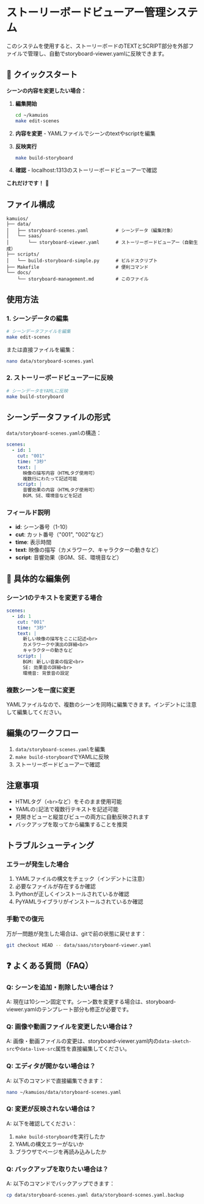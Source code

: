 # ストーリーボードビューアー管理システム

このシステムを使用すると、ストーリーボードのTEXTとSCRIPT部分を外部ファイルで管理し、自動でstoryboard-viewer.yamlに反映できます。

## 🚀 クイックスタート

**シーンの内容を変更したい場合：**

1. **編集開始**
   ```bash
   cd ~/kamuios
   make edit-scenes
   ```

2. **内容を変更** - YAMLファイルでシーンのtextやscriptを編集

3. **反映実行**
   ```bash
   make build-storyboard
   ```

4. **確認** - localhost:1313のストーリーボードビューアーで確認

**これだけです！** 🎉

## ファイル構成

```
kamuios/
├── data/
│   ├── storyboard-scenes.yaml          # シーンデータ（編集対象）
│   └── saas/
│       └── storyboard-viewer.yaml      # ストーリーボードビューアー（自動生成）
├── scripts/
│   └── build-storyboard-simple.py      # ビルドスクリプト
├── Makefile                            # 便利コマンド
└── docs/
    └── storyboard-management.md        # このファイル
```

## 使用方法

### 1. シーンデータの編集

```bash
# シーンデータファイルを編集
make edit-scenes
```

または直接ファイルを編集：
```bash
nano data/storyboard-scenes.yaml
```

### 2. ストーリーボードビューアーに反映

```bash
# シーンデータをYAMLに反映
make build-storyboard
```

## シーンデータファイルの形式

`data/storyboard-scenes.yaml`の構造：

```yaml
scenes:
  - id: 1
    cut: "001"
    time: "3秒"
    text: |
      映像の描写内容（HTMLタグ使用可）
      複数行にわたって記述可能
    script: |
      音響効果の内容（HTMLタグ使用可）
      BGM、SE、環境音などを記述
```

### フィールド説明

- **id**: シーン番号（1-10）
- **cut**: カット番号（"001", "002"など）
- **time**: 表示時間
- **text**: 映像の描写（カメラワーク、キャラクターの動きなど）
- **script**: 音響効果（BGM、SE、環境音など）

## 📝 具体的な編集例

### シーン1のテキストを変更する場合

```yaml
scenes:
  - id: 1
    cut: "001"
    time: "3秒"
    text: |
      新しい映像の描写をここに記述<br>
      カメラワークや演出の詳細<br>
      キャラクターの動きなど
    script: |
      BGM: 新しい音楽の指定<br>
      SE: 効果音の詳細<br>
      環境音: 背景音の設定
```

### 複数シーンを一度に変更

YAMLファイルなので、複数のシーンを同時に編集できます。インデントに注意して編集してください。

## 編集のワークフロー

1. `data/storyboard-scenes.yaml`を編集
2. `make build-storyboard`でYAMLに反映
3. ストーリーボードビューアーで確認

## 注意事項

- HTMLタグ（`<br>`など）をそのまま使用可能
- YAMLの`|`記法で複数行テキストを記述可能
- 見開きビューと縦並びビューの両方に自動反映されます
- バックアップを取ってから編集することを推奨

## トラブルシューティング

### エラーが発生した場合

1. YAMLファイルの構文をチェック（インデントに注意）
2. 必要なファイルが存在するか確認
3. Pythonが正しくインストールされているか確認
4. PyYAMLライブラリがインストールされているか確認

### 手動での復元

万が一問題が発生した場合は、gitで前の状態に戻せます：

```bash
git checkout HEAD -- data/saas/storyboard-viewer.yaml
```

## ❓ よくある質問（FAQ）

### Q: シーンを追加・削除したい場合は？

A: 現在は10シーン固定です。シーン数を変更する場合は、storyboard-viewer.yamlのテンプレート部分も修正が必要です。

### Q: 画像や動画ファイルを変更したい場合は？

A: 画像・動画ファイルの変更は、storyboard-viewer.yaml内の`data-sketch-src`や`data-live-src`属性を直接編集してください。

### Q: エディタが開かない場合は？

A: 以下のコマンドで直接編集できます：
```bash
nano ~/kamuios/data/storyboard-scenes.yaml
```

### Q: 変更が反映されない場合は？

A: 以下を確認してください：
1. `make build-storyboard`を実行したか
2. YAMLの構文エラーがないか
3. ブラウザでページを再読み込みしたか

### Q: バックアップを取りたい場合は？

A: 以下のコマンドでバックアップできます：
```bash
cp data/storyboard-scenes.yaml data/storyboard-scenes.yaml.backup
```
